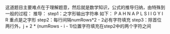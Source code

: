 这道题目主要难点在于理解题意，然后就是数学知识，公式的推导归纳，由特殊到一般的过程：
推导：
step1：之字形输出字符串
如下：
P   A   H   N
A P L S I I G
Y   I   R
重点是之字形
step2：每行间隔numRows*2 - 2必有字符填充
step3：除首位两行外，j + 2 * (numRows - i - 1)位置字符填充在step2中的两个字符之间
